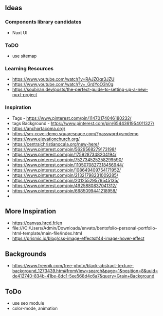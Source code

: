 ## Ideas

### Components library candidates
- Nuxt UI
<!-- - Volt UI -->

### ToDO
- use sitemap

### Learning Resources
- https://www.youtube.com/watch?v=RAJZOqr3JZU
- https://www.youtube.com/watch?v=_GrdYoO3h0g
- https://soubiran.dev/posts/the-perfect-guide-to-setting-up-a-new-nuxt-project

### Inspiration
- Tags - https://www.pinterest.com/pin/11470174046180232/
- tags Background - https://www.pinterest.com/pin/6544361954011327/
- https://anchortacoma.org/
- https://sm-cove-demo.squarespace.com/?password=smdemo
- https://www.elevationchurch.org/
- https://centralchristianocala.org/new-here/
- https://www.pinterest.com/pin/5629568279173198/
- https://www.pinterest.com/pin/1759287348204194/
- https://www.pinterest.com/pin/752734525258299590/
- https://www.pinterest.com/pin/1105070827318456944/
- https://www.pinterest.com/pin/108649409754171952/
- https://www.pinterest.com/pin/21321798231009285/
- https://www.pinterest.com/pin/20125529579545135/
- https://www.pinterest.com/pin/4925880837041312/
- https://www.pinterest.com/pin/6685099441218958/
- 

## More Inspiration
- https://canvas.hrcd.fr/en
- file:///C:/Users/Admin/Downloads/envato/bentofolio-personal-portfolio-html-template/main-file/index.html
- https://prismic.io/blog/css-image-effects#44-image-hover-effect
## Backgrounds
- https://www.freepik.com/free-photo/black-abstract-texture-background_1273439.htm#fromView=search&page=1&position=8&uuid=de412740-834b-41be-8dc1-5ee568d4c6a7&query=Grain+Background


## ToDo
- use seo module
- color-mode, animation